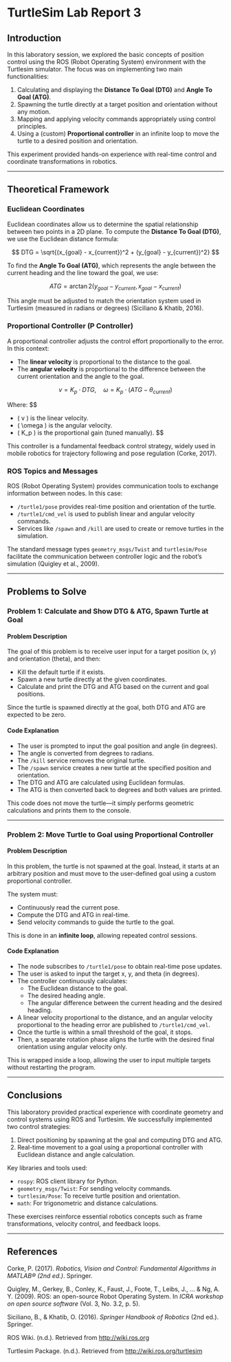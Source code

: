 # TurtleSim Lab Report 3
## Introduction

In this laboratory session, we explored the basic concepts of position control using the ROS (Robot Operating System) environment with the Turtlesim simulator. The focus was on implementing two main functionalities:

1. Calculating and displaying the **Distance To Goal (DTG)** and **Angle To Goal (ATG)**.
2. Spawning the turtle directly at a target position and orientation without any motion.
3. Mapping and applying velocity commands appropriately using control principles.
4. Using a (custom) **Proportional controller** in an infinite loop to move the turtle to a desired position and orientation.

This experiment provided hands-on experience with real-time control and coordinate transformations in robotics.

---

## Theoretical Framework

### Euclidean Coordinates

Euclidean coordinates allow us to determine the spatial relationship between two points in a 2D plane. To compute the **Distance To Goal (DTG)**, we use the Euclidean distance formula:

$$
DTG = \sqrt{(x_{goal} - x_{current})^2 + (y_{goal} - y_{current})^2}
$$

To find the **Angle To Goal (ATG)**, which represents the angle between the current heading and the line toward the goal, we use:

$$
ATG = \arctan2(y_{goal} - y_{current}, x_{goal} - x_{current})
$$

This angle must be adjusted to match the orientation system used in Turtlesim (measured in radians or degrees) (Siciliano & Khatib, 2016).

### Proportional Controller (P Controller)

A proportional controller adjusts the control effort proportionally to the error. In this context:

- The **linear velocity** is proportional to the distance to the goal.
- The **angular velocity** is proportional to the difference between the current orientation and the angle to the goal.

$$
v = K_p \cdot DTG,\quad \omega = K_p \cdot (ATG - \theta_{current})
$$

Where:
$$
- ( v ) is the linear velocity.
- ( \omega ) is the angular velocity.
- ( K_p ) is the proportional gain (tuned manually).
$$


This controller is a fundamental feedback control strategy, widely used in mobile robotics for trajectory following and pose regulation (Corke, 2017).

### ROS Topics and Messages

ROS (Robot Operating System) provides communication tools to exchange information between nodes. In this case:

- `/turtle1/pose` provides real-time position and orientation of the turtle.
- `/turtle1/cmd_vel` is used to publish linear and angular velocity commands.
- Services like `/spawn` and `/kill` are used to create or remove turtles in the simulation.

The standard message types `geometry_msgs/Twist` and `turtlesim/Pose` facilitate the communication between controller logic and the robot’s simulation (Quigley et al., 2009).

---

## Problems to Solve

### Problem 1: Calculate and Show DTG & ATG, Spawn Turtle at Goal

#### Problem Description

The goal of this problem is to receive user input for a target position (x, y) and orientation (theta), and then:

- Kill the default turtle if it exists.
- Spawn a new turtle directly at the given coordinates.
- Calculate and print the DTG and ATG based on the current and goal positions.

Since the turtle is spawned directly at the goal, both DTG and ATG are expected to be zero.

#### Code Explanation

- The user is prompted to input the goal position and angle (in degrees).
- The angle is converted from degrees to radians.
- The `/kill` service removes the original turtle.
- The `/spawn` service creates a new turtle at the specified position and orientation.
- The DTG and ATG are calculated using Euclidean formulas.
- The ATG is then converted back to degrees and both values are printed.

This code does not move the turtle—it simply performs geometric calculations and prints them to the console.

---

### Problem 2: Move Turtle to Goal using Proportional Controller

#### Problem Description

In this problem, the turtle is not spawned at the goal. Instead, it starts at an arbitrary position and must move to the user-defined goal using a custom proportional controller.

The system must:
- Continuously read the current pose.
- Compute the DTG and ATG in real-time.
- Send velocity commands to guide the turtle to the goal.

This is done in an **infinite loop**, allowing repeated control sessions.

#### Code Explanation

- The node subscribes to `/turtle1/pose` to obtain real-time pose updates.
- The user is asked to input the target x, y, and theta (in degrees).
- The controller continuously calculates:
  - The Euclidean distance to the goal.
  - The desired heading angle.
  - The angular difference between the current heading and the desired heading.
- A linear velocity proportional to the distance, and an angular velocity proportional to the heading error are published to `/turtle1/cmd_vel`.
- Once the turtle is within a small threshold of the goal, it stops.
- Then, a separate rotation phase aligns the turtle with the desired final orientation using angular velocity only.

This is wrapped inside a loop, allowing the user to input multiple targets without restarting the program.

---

## Conclusions

This laboratory provided practical experience with coordinate geometry and control systems using ROS and Turtlesim. We successfully implemented two control strategies:

1. Direct positioning by spawning at the goal and computing DTG and ATG.
2. Real-time movement to a goal using a proportional controller with Euclidean distance and angle calculation.

Key libraries and tools used:
- `rospy`: ROS client library for Python.
- `geometry_msgs/Twist`: For sending velocity commands.
- `turtlesim/Pose`: To receive turtle position and orientation.
- `math`: For trigonometric and distance calculations.

These exercises reinforce essential robotics concepts such as frame transformations, velocity control, and feedback loops.

---

## References

Corke, P. (2017). *Robotics, Vision and Control: Fundamental Algorithms in MATLAB® (2nd ed.)*. Springer.

Quigley, M., Gerkey, B., Conley, K., Faust, J., Foote, T., Leibs, J., ... & Ng, A. Y. (2009). ROS: an open-source Robot Operating System. In *ICRA workshop on open source software* (Vol. 3, No. 3.2, p. 5).

Siciliano, B., & Khatib, O. (2016). *Springer Handbook of Robotics* (2nd ed.). Springer.

ROS Wiki. (n.d.). Retrieved from http://wiki.ros.org

Turtlesim Package. (n.d.). Retrieved from http://wiki.ros.org/turtlesim